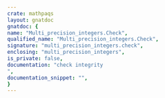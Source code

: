 ```yaml
---
crate: mathpaqs
layout: gnatdoc
gnatdoc: {
name: "Multi_precision_integers.Check",
qualified_name: "Multi_precision_integers.Check",
signature: "multi_precision_integers.check",
enclosing: "multi_precision_integers",
is_private: false,
documentation: "check integrity",
documentation_snippet: "",
}
---
```

